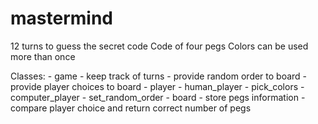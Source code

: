 # mastermind

12 turns to guess the secret code
Code of four pegs
Colors can be used more than once


Classes:
    - game
        - keep track of turns
        - provide random order to board
        - provide player choices to board
    - player
    - human_player
        - pick_colors
    - computer_player
        - set_random_order
    - board
        - store pegs information
        - compare player choice and return correct number of pegs